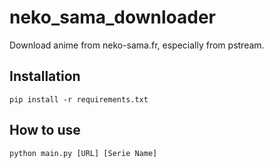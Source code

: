 # neko_sama_downloader

Download anime from neko-sama.fr, especially from pstream.

## Installation

`pip install -r requirements.txt`

## How to use

`python main.py [URL] [Serie Name]`
